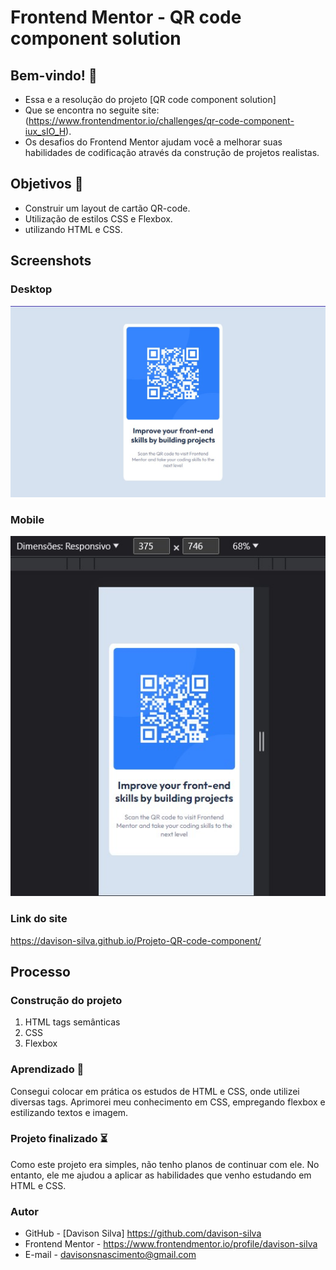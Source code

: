 # Frontend Mentor - QR code component solution

## Bem-vindo! 👋

- Essa e a resolução do projeto [QR code component solution]
- Que se encontra no seguite site: (https://www.frontendmentor.io/challenges/qr-code-component-iux_sIO_H).
- Os desafios do Frontend Mentor ajudam você a melhorar suas habilidades de codificação através da construção de projetos realistas.

## Objetivos 🎯

- Construir um layout de cartão QR-code.
- Utilização de estilos CSS e Flexbox.
- utilizando HTML e CSS.

## Screenshots

### Desktop

<img src="./src/design/image-qr-code.jpg" alt="imagem do projeto versão desktop">

### Mobile

<img src="./src/design/image-qr-code-mobile.jpg" alt="imagem do projeto versão mobile">

### Link do site

https://davison-silva.github.io/Projeto-QR-code-component/

## Processo

### Construção do projeto

<ol>
<li>HTML tags semânticas</li>
<li>CSS</li>
<li>Flexbox</li>
</ol>

### Aprendizado 🚀

Consegui colocar em prática os estudos de HTML e CSS, onde utilizei diversas tags. Aprimorei meu conhecimento em CSS, empregando flexbox e estilizando textos e imagem.

### Projeto finalizado ⏳

Como este projeto era simples, não tenho planos de continuar com ele. No entanto, ele me ajudou a aplicar as habilidades que venho estudando em HTML e CSS.

### Autor

- GitHub - [Davison Silva] https://github.com/davison-silva
- Frontend Mentor - https://www.frontendmentor.io/profile/davison-silva
- E-mail - davisonsnascimento@gmail.com